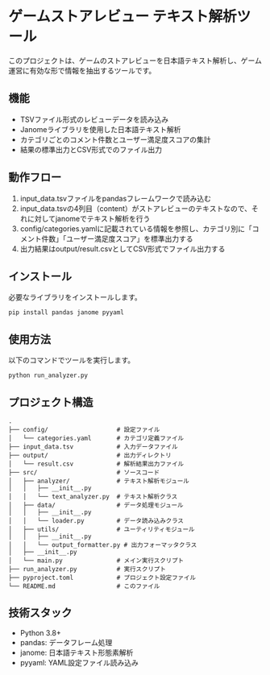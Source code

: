 # ゲームストアレビュー テキスト解析ツール

このプロジェクトは、ゲームのストアレビューを日本語テキスト解析し、ゲーム運営に有効な形で情報を抽出するツールです。

## 機能

- TSVファイル形式のレビューデータを読み込み
- Janomeライブラリを使用した日本語テキスト解析
- カテゴリごとのコメント件数とユーザー満足度スコアの集計
- 結果の標準出力とCSV形式でのファイル出力

## 動作フロー

1. input_data.tsvファイルをpandasフレームワークで読み込む
2. input_data.tsvの4列目（content）がストアレビューのテキストなので、それに対してjanomeでテキスト解析を行う
3. config/categories.yamlに記載されている情報を参照し、カテゴリ別に「コメント件数」「ユーザー満足度スコア」を標準出力する
4. 出力結果はoutput/result.csvとしてCSV形式でファイル出力する

## インストール

必要なライブラリをインストールします。

```
pip install pandas janome pyyaml
```

## 使用方法

以下のコマンドでツールを実行します。

```
python run_analyzer.py
```

## プロジェクト構造

```
.
├── config/                   # 設定ファイル
│   └── categories.yaml       # カテゴリ定義ファイル
├── input_data.tsv            # 入力データファイル
├── output/                   # 出力ディレクトリ
│   └── result.csv            # 解析結果出力ファイル
├── src/                      # ソースコード
│   ├── analyzer/             # テキスト解析モジュール
│   │   ├── __init__.py
│   │   └── text_analyzer.py  # テキスト解析クラス
│   ├── data/                 # データ処理モジュール
│   │   ├── __init__.py
│   │   └── loader.py         # データ読み込みクラス
│   ├── utils/                # ユーティリティモジュール
│   │   ├── __init__.py
│   │   └── output_formatter.py # 出力フォーマッタクラス
│   ├── __init__.py
│   └── main.py               # メイン実行スクリプト
├── run_analyzer.py           # 実行スクリプト
├── pyproject.toml            # プロジェクト設定ファイル
└── README.md                 # このファイル
```

## 技術スタック

- Python 3.8+
- pandas: データフレーム処理
- janome: 日本語テキスト形態素解析
- pyyaml: YAML設定ファイル読み込み
